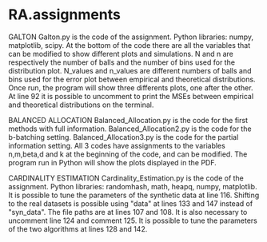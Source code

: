 # RA.assignments
GALTON
Galton.py is the code of the assignment.
Python libraries: numpy, matplotlib, scipy.
At the bottom of the code there are all the variables that can be modified to show different plots and simulations.
N and n are respectively the number of balls and the number of bins used for the distribution plot.
N_values and n_values are different numbers of balls and bins used for the error plot between empirical and theoretical distributions.
Once run, the program will show three differents plots, one after the other.
At line 92 it is possible to uncomment to print the MSEs between empirical and theoretical distributions on the terminal.

BALANCED ALLOCATION
Balanced_Allocation.py is the code for the first methods with full information.
Balanced_Allocation2.py is the code for the b-batching setting.
Balanced_Allocation3.py is the code for the partial information setting.
All 3 codes have assignments to the variables n,m,beta,d and k at the beginning of the code, and can be modified.
The program run in Python will show the plots displayed in the PDF.

CARDINALITY ESTIMATION
Cardinality_Estimation.py is the code of the assignment.
Python libraries: randomhash, math, heapq, numpy, matplotlib.
It is possible to tune the parameters of the synthetic data at line 116.
Shifting to the real datasets is possible using "data" at lines 133 and 147 instead of "syn_data". The file paths are at lines 107 and 108. It is also necessary to uncomment line 124 and comment 125.
It is possible to tune the parameters of the two algorithms at lines 128 and 142.

